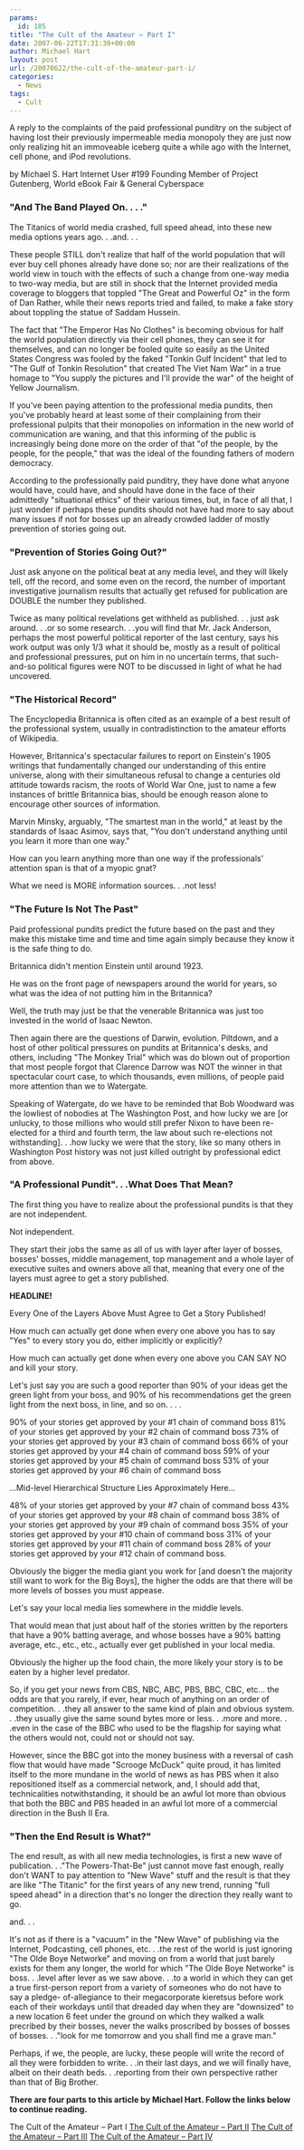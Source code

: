 ```yaml
---
params:
  id: 105
title: "The Cult of the Amateur – Part I"
date: 2007-06-22T17:31:30+00:00
author: Michael Hart
layout: post
url: /20070622/the-cult-of-the-amateur-part-i/
categories:
  - News
tags:
  - Cult
---
```

A reply to the complaints of the paid professional punditry on the subject of having lost their previously impermeable media monopoly they are just now only realizing hit an immoveable iceberg quite a while ago with the Internet, cell phone, and iPod revolutions.

by Michael S. Hart
Internet User #199
Founding Member of
Project Gutenberg,
World eBook Fair &
General Cyberspace

### "And The Band Played On. . . ."

The Titanics of world media crashed, full speed ahead, into these new media options years ago. . .and. . .

These people STILL don't realize that half of the world population that will ever buy cell phones already have done so; nor are their realizations of the world view in touch with the effects of such a change from one-way media to two-way media, but are still in shock that the Internet provided media coverage to bloggers that toppled "The Great and Powerful Oz" in the form of Dan Rather, while their news reports tried and failed, to make a fake story about toppling the statue of Saddam Hussein.

<!--more-->

The fact that "The Emperor Has No Clothes" is becoming obvious for half the world population directly via their cell phones, they can see it for themselves, and can no longer be fooled quite so easily as the United States Congress was fooled by the faked "Tonkin Gulf Incident" that led to "The Gulf of Tonkin Resolution" that created The Viet Nam War" in a true homage to "You supply the pictures and I'll provide the war" of the height of Yellow Journalism.

If you've been paying attention to the professional media pundits, then you've probably heard at least some of their complaining from their professional pulpits that their monopolies on information in the new world of communication are waning, and that this informing of the public is increasingly being done more on the order of that "of the people, by the people, for the people," that was the ideal of the founding fathers of modern democracy.

According to the professionally paid punditry, they have done what anyone would have, could have, and should have done in the face of their admittedly "situational ethics" of their various times, but, in face of all that, I just wonder if perhaps these pundits should not have had more to say about many issues if not for bosses up an already crowded ladder of mostly prevention of stories going out.

### "Prevention of Stories Going Out?"

Just ask anyone on the political beat at any media level, and they will likely tell, off the record, and some even on the record, the number of important investigative journalism results that actually get refused for publication are DOUBLE the number they published.

Twice as many political revelations get withheld as published. . .
just ask around. . .or so some research. . .you will find that Mr.
Jack Anderson, perhaps the most powerful political reporter of the last century, says his work output was only 1/3 what it should be, mostly as a result of political and professional pressures, put on him in no uncertain terms, that such-and-so political figures were NOT to be discussed in light of what he had uncovered.

### "The Historical Record"

The Encyclopedia Britannica is often cited as an example of a best result of the professional system, usually in contradistinction to the amateur efforts of Wikipedia.

However, Britannica's spectacular failures to report on Einstein's
1905 writings that fundamentally changed our understanding of this entire universe, along with their simultaneous refusal to change a centuries old attitude towards racism, the roots of World War One, just to name a few instances of brittle Britannica bias, should be enough reason alone to encourage other sources of information.

Marvin Minsky, arguably, "The smartest man in the world," at least by the standards of Isaac Asimov, says that, "You don't understand anything until you learn it more than one way."

How can you learn anything more than one way if the professionals'
attention span is that of a myopic gnat?

What we need is MORE information sources. . .not less!

### "The Future Is Not The Past"

Paid professional pundits predict the future based on the past and they make this mistake time and time and time again simply because they know it is the safe thing to do.

Britannica didn't mention Einstein until around 1923.

He was on the front page of newspapers around the world for years, so what was the idea of not putting him in the Britannica?

Well, the truth may just be that the venerable Britannica was just too invested in the world of Isaac Newton.

Then again there are the questions of Darwin, evolution. Piltdown, and a host of other political pressures on pundits at Britannica's desks, and others, including "The Monkey Trial" which was do blown out of proportion that most people forgot that Clarence Darrow was NOT the winner in that spectacular court case, to which thousands, even millions, of people paid more attention than we to Watergate.

Speaking of Watergate, do we have to be reminded that Bob Woodward was the lowliest of nobodies at The Washington Post, and how lucky we are [or unlucky, to those millions who would still prefer Nixon to have been re-elected for a third and fourth term, the law about such re-elections not withstanding]. . .how lucky we were that the story, like so many others in Washington Post history was not just killed outright by professional edict from above.

### "A Professional Pundit". . .What Does That Mean?

The first thing you have to realize about the professional pundits is that they are not independent.

Not independent.

They start their jobs the same as all of us with layer after layer of bosses, bosses' bosses, middle management, top management and a whole layer of executive suites and owners above all that, meaning that every one of the layers must agree to get a story published.

**HEADLINE!**

Every One of the Layers Above Must Agree to Get a Story Published!

How much can actually get done when every one above you has to say "Yes" to every story you do, either implicitly or explicitly?

How much can actually get done when every one above you CAN SAY NO and kill your story.

Let's just say you are such a good reporter than 90% of your ideas get the green light from your boss, and 90% of his recommendations get the green light from the next boss, in line, and so on. . . .

90% of your stories get approved by your #1 chain of command boss 81% of your stories get approved by your #2 chain of command boss 73% of your stories get approved by your #3 chain of command boss 66% of your stories get approved by your #4 chain of command boss 59% of your stories get approved by your #5 chain of command boss 53% of your stories get approved by your #6 chain of command boss

...Mid-level Hierarchical Structure Lies Approximately Here...

48% of your stories get approved by your #7 chain of command boss 43% of your stories get approved by your #8 chain of command boss 38% of your stories get approved by your #9 chain of command boss 35% of your stories get approved by your #10 chain of command boss 31% of your stories get approved by your #11 chain of command boss 28% of your stories get approved by your #12 chain of command boss.

Obviously the bigger the media giant you work for [and doesn't the majority still want to work for the Big Boys], the higher the odds are that there will be more levels of bosses you must appease.

Let's say your local media lies somewhere in the middle levels.

That would mean that just about half of the stories written by the reporters that have a 90% batting average, and whose bosses have a 90% batting average, etc., etc., etc., actually ever get published in your local media.

Obviously the higher up the food chain, the more likely your story is to be eaten by a higher level predator.

So, if you get your news from CBS, NBC, ABC, PBS, BBC, CBC, etc...
the odds are that you rarely, if ever, hear much of anything on an order of competition. . .they all answer to the same kind of plain and obvious system. . .they usually give the same sound bytes more or less. . .more and more. . .even in the case of the BBC who used to be the flagship for saying what the others would not, could not or should not say.

However, since the BBC got into the money business with a reversal of cash flow that would have made "Scrooge McDuck" quite proud, it has limited itself to the more mundane in the world of news as has PBS when it also repositioned itself as a commercial network, and, I should add that, technicalities notwithstanding, it should be an awful lot more than obvious that both the BBC and PBS headed in an awful lot more of a commercial direction in the Bush II Era.

### "Then the End Result is What?"

The end result, as with all new media technologies, is first a new wave of publication. . ."The Powers-That-Be" just cannot move fast enough, really don't WANT to pay attention to "New Wave" stuff and the result is that they are like "The Titanic" for the first years of any new trend, running "full speed ahead" in a direction that's no longer the direction they really want to go.

and. . .

It's not as if there is a "vacuum" in the "New Wave" of publishing via the Internet, Podcasting, cell phones, etc. . .the rest of the world is just ignoring "The Olde Boye Networke" and moving on from a world that just barely exists for them any longer, the world for which "The Olde Boye Networke" is boss. . .level after lever as we saw above. . .to a world in which they can get a true first-person report from a variety of someones who do not have to say a pledge- of-allegiance to their megacorporate kieretsus before work each of their workdays until that dreaded day when they are "downsized" to a new location 6 feet under the ground on which they walked a walk precribed by their bosses, never the walks proscribed by bosses of bosses of bosses. . ."look for me tomorrow and you shall find me a grave man."

Perhaps, if we, the people, are lucky, these people will write the record of all they were forbidden to write. . .in their last days, and we will finally have, albeit on their death beds. . .reporting from their own perspective rather than that of Big Brother.

**There are four parts to this article by Michael Hart. Follow the links below to continue reading.**

The Cult of the Amateur – Part I
[The Cult of the Amateur – Part II](/20070625/the-cult-of-the-amateur-part-ii/)
[The Cult of the Amateur – Part III](/20070630/the-cult-of-the-amateur-part-iii/)
[The Cult of the Amateur – Part IV](/20070705/the-cult-of-the-amateur-part-iv/)
